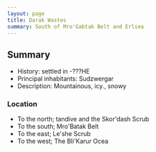 ```yaml
---
layout: page
title: Darak Wastes
summary: South of Mro'Gabtak Belt and Erliea
---
```


## Summary

- History: settled in -???HE
- Principal inhabitants: Sudzwergar
- Description: Mountainous, icy., snowy

### Location

- To the north; tandive and the Skor'dash Scrub
- To the south; Mro'Batak Belt
- To the east; Le'she Scrub
- To the west; The Bli'Karur Ocea